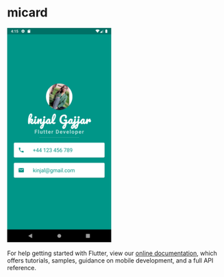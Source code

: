 # micard

<img src="Screenshot_1641293132.png" height="500em">

For help getting started with Flutter, view our
[online documentation](https://flutter.dev/docs), which offers tutorials,
samples, guidance on mobile development, and a full API reference.
